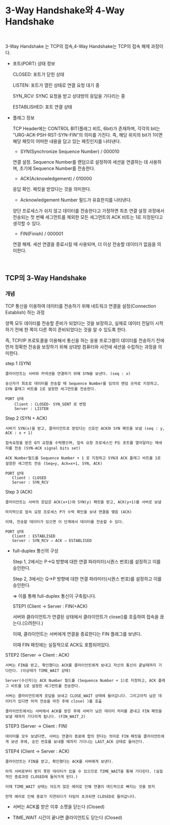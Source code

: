 # 3-Way Handshake와 4-Way Handshake
<br/>

3-Way Handshake 는 TCP의 접속,4-Way Handshake는 TCP의 접속 해제 과정이다.

* 포트(PORT) 상태 정보

  CLOSED: 포트가 닫힌 상태
  
  LISTEN: 포트가 열린 상태로 연결 요청 대기 중
  
  SYN_RCV: SYNC 요청을 받고 상대방의 응답을 기다리는 중
  
  ESTABLISHED: 포트 연결 상태

* 플래그 정보

  TCP Header에는 CONTROL BIT(플래그 비트, 6bit)가 존재하며, 각각의 bit는 "URG-ACK-PSH-RST-SYN-FIN"의 의미를 가진다.
  즉, 해당 위치의 bit가 1이면 해당 패킷이 어떠한 내용을 담고 있는 패킷인지를 나타낸다.
  
    - SYN(Synchronize Sequence Number) / 000010
    
    연결 설정. Sequence Number를 랜덤으로 설정하여 세션을 연결하는 데 사용하며, 초기에 Sequence Number를 전송한다.
    
    - ACK(Acknowledgement) / 010000
    
    응답 확인. 패킷을 받았다는 것을 의미한다.
    
    - Acknowledgement Number 필드가 유효한지를 나타낸다.
    
    양단 프로세스가 쉬지 않고 데이터를 전송한다고 가정하면 최초 연결 설정 과정에서 전송되는 첫 번째 세그먼트를 제외한 모든 세그먼트의 ACK 비트는 1로 지정된다고 생각할 수 있다.
    
    - FIN(Finish) / 000001
    
    연결 해제. 세션 연결을 종료시킬 때 사용되며, 더 이상 전송할 데이터가 없음을 의미한다.
<br/>

## TCP의 3-Way Handshake

### 개념

   TCP 통신을 이용하여 데이터를 전송하기 위해 네트워크 연결을 설정(Connection Establish) 하는 과정
    
   양쪽 모두 데이터를 전송할 준비가 되었다는 것을 보장하고, 실제로 데이터 전달이 시작하기 전에 한 쪽이 다른 쪽이 준비되었다는 것을 알 수 있도록 한다.
    
   즉, TCP/IP 프로토콜을 이용해서 통신을 하는 응용 프로그램이 데이터를 전송하기 전에 먼저 정확한 전송을 보장하기 위해 상대방 컴퓨터와 사전에 세션을 수립하는 과정을 의미한다.
   
   step 1 (SYN)

    클라이언트는 서버와 커넥션을 연결하기 위해 SYN을 보낸다. (seq : x)

    송신자가 최초로 데이터를 전송할 때 Sequence Number를 임의의 랜덤 숫자로 지정하고, SYN 플래그 비트를 1로 설정한 세그먼트를 전송한다.
    
    PORT 상태
        Client : CLOSED- SYN_SENT 로 변함
        Server : LISTEN
        
   Step 2 (SYN + ACK)

    서버가 SYN(x)을 받고, 클라이언트로 받았다는 신호인 ACK와 SYN 패킷을 보냄 (seq : y, ACK : x + 1)

    접속요청을 받은 Q가 요청을 수락했으며, 접속 요청 프로세스인 P도 포트를 열어달라는 메세지를 전송 (SYN-ACK signal bits set)

    ACK Number필드를 Sequence Number + 1 로 지정하고 SYN과 ACK 플래그 비트를 1로 설정한 새그먼트 전송 (Seq=y, Ack=x+1, SYN, ACK)

    PORT 상태
       Client : CLOSED
       Server : SYN_RCV

   Step 3 (ACK)

    클라이언트는 서버의 응답은 ACK(x+1)와 SYN(y) 패킷을 받고, ACK(y+1)를 서버로 보냄

    마지막으로 접속 요청 프로세스 P가 수락 확인을 보내 연결을 맺음 (ACK)
    
    이때, 전송할 데이터가 있으면 이 단계에서 데이터를 전송할 수 있다.

    PORT 상태
       Client : ESTABLISED
       Server : SYN_RCV ⇒ ACK ⇒ ESTABLISED

* full-duplex 통신의 구성

  Step 1, 2에서는 P→Q 방향에 대한 연결 파라미터(시퀀스 번호)를 설정하고 이를 승인한다.
  
  Step 2, 3에서는 Q→P 방향에 대한 연결 파라미터(시퀀스 번호)를 설정하고 이를 승인한다.
  
  ⇒ 이를 통해 full-duplex 통신이 구축됩니다.
  
  STEP1 (Client → Server : FIN(+ACK)

    서버와 클라이언트가 연결된 상태에서 클라이언트가 close()를 호출하여 접속을 끊는다.(으려한다.)
    
    이때, 클라이언트는 서버에게 연결을 종료한다는 FIN 플래그를 보낸다.
    
    이때 FIN 패킷에는 실질적으로 ACK도 포함되어있다.

STEP2 (Server → Client : ACK)

    서버는 FIN을 받고, 확인했다는 ACK를 클라이언트에게 보내고 자신의 통신이 끝날때까지 기다린다. (이상태가 TIME_WAIT 상태)
    
    Server(수신자)는 ACK Number 필드를 (Sequence Number + 1)로 지정하고, ACK 플래그 비트를 1로 설정한 세그먼트를 전송한다.
    
    서버는 클라이언트에게 응답을 보내고 CLOSE_WAIT 상태에 들어갑니다. 그리고아직 남은 데이터가 있다면 마저 전송을 마친 후에 close( )를 호출
    
    클라이언트에서는 서버에서 ACK를 받은 후에 서버가 남은 데이터 처리를 끝내고 FIN 패킷을 보낼 때까지 기다리게 됩니다. (FIN_WAIT_2)

STEP3 (Server → Client : FIN)

    데이터를 모두 보냈다면, 서버는 연결이 종료에 합의 한다는 의미로 FIN 패킷을 클라이언트에게 보낸 후에, 승인 번호를 보내줄 때까지 기다니는 LAST_ACK 상태로 들어간다.

STEP4 (Client → Server : ACK)

    클라이언트는 FIN을 받고, 확인했다는 ACK를 서버에게 보낸다.
    
    아직 서버로부터 받지 못한 데이터가 있을 수 있으므로 TIME_WAIT을 통해 기다린다. (실질적인 종료과정 CLOSED에 들어가게 된다.)
    
    이때 TIME_WAIT 상태는 의도치 않은 에러로 인해 연결이 데드락으로 빠지는 것을 방지
    
    만약 에러로 인해 종료가 지연되다가 타임이 초과되면 CLOSED로 들어갑니다.

* 서버는 ACK를 받은 이후 소켓을 닫는다 (Closed)

* TIME_WAIT 시간이 끝나면 클라이언트도 닫는다 (Closed)
